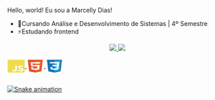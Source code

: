 Hello, world! Eu sou a Marcelly Dias!

- 🔭Cursando Análise e Desenvolvimento de Sistemas | 4º Semestre
- ⚡Estudando frontend 

<div align="center">
  <a href="https://github.com/marcellydias">
  <img height="150em" src="https://github-readme-stats.vercel.app/api?username=marcellydias&show_icons=false&theme=dracula&include_all_commits=false&count_private=true"/>
  <img height="150em" src="https://github-readme-stats.vercel.app/api/top-langs/?username=marcellydias&layout=compact&langs_count=7&theme=dracula"/>
</div>
<div style="display: inline_block"><br>
  <img align="center" alt="Marcelly-Js" height="30" width="40" src="https://raw.githubusercontent.com/devicons/devicon/master/icons/javascript/javascript-plain.svg">
  <img align="center" alt="Marcelly-HTML" height="30" width="40" src="https://raw.githubusercontent.com/devicons/devicon/master/icons/html5/html5-original.svg">
  <img align="center" alt="Marcelly-CSS" height="30" width="40" src="https://raw.githubusercontent.com/devicons/devicon/master/icons/css3/css3-original.svg">
  
</div>
  
  ##

 ![Snake animation](https://github.com/marcellydias/marcellydias/blob/output/github-contribution-grid-snake.svg)
